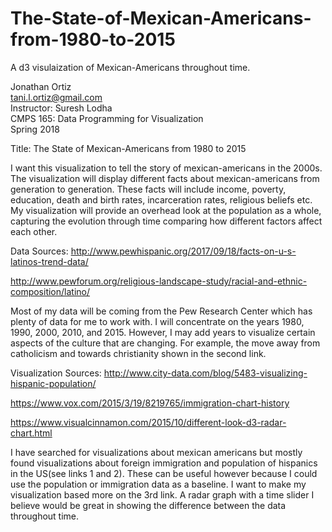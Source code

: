 # The-State-of-Mexican-Americans-from-1980-to-2015
A d3 visulaization of Mexican-Americans throughout time.

Jonathan Ortiz  
tani.l.ortiz@gmail.com  
Instructor: Suresh Lodha  
CMPS 165: Data Programming for Visualization  
Spring 2018  

Title: The State of Mexican-Americans from 1980 to 2015

I want this visualization to tell the story of mexican-americans in the 2000s. The visualization will display different facts about mexican-americans from generation to generation. These facts will include income, poverty, education, death and birth rates, incarceration rates, religious beliefs etc. My visualization will provide an overhead look at the population as a whole, capturing the evolution through time comparing how different factors affect each other.

Data Sources:
http://www.pewhispanic.org/2017/09/18/facts-on-u-s-latinos-trend-data/

http://www.pewforum.org/religious-landscape-study/racial-and-ethnic-composition/latino/

Most of my data will be coming from the Pew Research Center which has plenty of data for me to work with. I will concentrate on the years 1980, 1990, 2000, 2010, and 2015. However, I may add years to visualize certain aspects of the culture that are changing. For example, the move away from catholicism and towards christianity shown in the second link.

Visualization Sources:
http://www.city-data.com/blog/5483-visualizing-hispanic-population/

https://www.vox.com/2015/3/19/8219765/immigration-chart-history

https://www.visualcinnamon.com/2015/10/different-look-d3-radar-chart.html

I have searched for visualizations about mexican americans but mostly found visualizations about foreign immigration and population of hispanics in the US(see links 1 and 2). These can be useful however because I could use the population or immigration data as a baseline. I want to make my visualization based more on the 3rd link. A radar graph with a time slider I believe would be great in showing the difference between the data throughout time.
